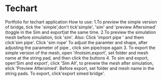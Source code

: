 # Techart
Portfolio for techart application
How to use:
1.To preview the simple version of bridge, tick the 'simple',don't tick'simple', 'sim' and 'preview Aftersimed' (toggle in the Sim and export)at the same time.
2.To preview the simulation mesh before simulation, tick 'sim'. Also:
Click 'import pipe ' and them click'sim pipe'. 
Click 'sim rope'
To adjust the paramter and shape, after adjusting the parameter of pipe , click sim pipe/rope again
3. To export the simple version of the mesh, open 'ifnotsim,export', set folder and mesh name at the string pad, and then click the buttons
4. To sim and export, open'Sim and export', click 'Sim All', to preveiw the mesh after simulation, elick 'Preview Aftersimed'. Before export, set folder and mesh name in the string pads. To export, click'export simed bridge'.
